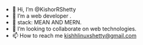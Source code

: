 - 👋 Hi, I’m @KishorRShetty
- 👀 I’m a web developer .
- 🌱 stack: MEAN AND MERN.
- 💞️ I’m looking to collaborate on web technologies.
- 📫 How to reach me kishhlinuxshetty@gmail.com

<!---
KishorRShetty/KishorRShetty is a ✨ special ✨ repository because its `README.md` (this file) appears on your GitHub profile.
You can click the Preview link to take a look at your changes.
--->

